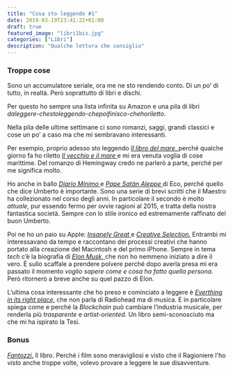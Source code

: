```yaml
---
title: "Cosa sto leggendo #1"
date: 2019-03-19T23:41:22+01:00
draft: true
featured_image: "libri1bis.jpg"
categories: ["Libri"]
description: "Qualche lettura che consiglio"
---
```


### Troppe cose
Sono un accumulatore seriale, ora me ne sto rendendo conto. Di un po’ di tutto, in realtà. Però soprattutto di libri e dischi. 

Per questo ho sempre una lista infinita su Amazon e una pila di libri _daleggere-chestoleggendo-chepoifinisco-chehoriletto_. 

Nella pila delle ultime settimane ci sono romanzi, saggi, grandi classici e cose un po’ a caso ma che mi sembravano interessanti. 

Per esempio, proprio adesso sto leggendo <a href="https://amzn.to/2TlhU01" target="_blank" rel="nofollow" title="il libro del mare"> _Il libro del mare_, </a> perché qualche giorno fa ho riletto <a href="https://amzn.to/2Tkre3Y" target="_blank" rel="nofollow" title="il vecchio e il mare">_Il vecchio e il mare_ </a>e mi era venuta voglia di cose marittime.  Del romanzo di Hemingway credo ne parlerò a parte, perché per me significa molto. 

Ho anche in ballo <a href="https://amzn.to/2WeBfSn" target="_blank" rel="nofollow" title="diario minimo">_Diario Minimo_ </a> e <a href="https://amzn.to/2W4wbjk" target="_blank" rel="nofollow" title="pape satan aleppe">_Pape Satàn Aleppe_ </a> di Eco, perché quello che dice Umberto è importante.  Sono una serie di brevi scritti che il Maestro ha collezionato nel corso degli anni. In particolare il secondo è molto _attuale,_ pur essendo fermo per ovvie ragioni al 2015, e tratta della nostra fantastica società. Sempre con lo stile ironico ed estremamente raffinato del buon Umberto. 

Poi ne ho un paio su Apple: <a href="https://amzn.to/2W52ZbQ" target="_blank" rel="nofollow" title="insanely great"> _Insanely Great_ </a> e <a href="https://amzn.to/2WcWIuW" target="_blank" rel="nofollow" title="creative selection">_Creative Selection_.</a> Entrambi mi interessavano da tempo e raccontano dei processi creativi che hanno portato alla creazione del Macintosh e del primo iPhone. 
Sempre in tema _tech_ c’è la biografia di <a href="https://amzn.to/2WawZmK" target="_blank" rel="nofollow" title="elon musk">_Elon Musk_, </a> che non ho nemmeno iniziato a dire il vero. È sullo scaffale a prendere polvere perché dopo averla presa mi era passato il momento _voglio sapere come e cosa ha fatto quella persona._ Però ritornerò a breve anche su quel pazzo di Elon.

L’ultima cosa interessante che ho preso e cominciato a leggere è <a href="https://amzn.to/2U0jzME" target="_blank" rel="nofollow" title="everything in its right place">_Everthing in its right place,</a>_ che non parla di Radiohead ma di musica. E in particolare spiega come e perché la _Blockchain_ può cambiare l’industria musicale, per renderla più _trasparente_ e _artist-oriented._ Un libro semi-sconosciuto ma che mi ha ispirato la Tesi.

### Bonus
<a href="https://amzn.to/2TQupoD" target="_blank" rel="nofollow" title="fantozzi">_Fantozzi_.</a> Il libro. Perché i film sono meravigliosi e visto che il Ragioniere l'ho _visto_ anche troppe volte, volevo provare a leggere le sue disavventure.